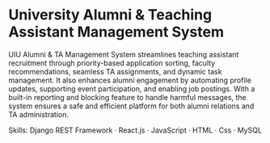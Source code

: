 <h1>University Alumni & Teaching Assistant Management System</h1>

UIU Alumni & TA Management System streamlines teaching assistant recruitment through priority-based application sorting, faculty recommendations, seamless TA assignments, and dynamic task management. It also enhances alumni engagement by automating profile updates, supporting event participation, and enabling job postings. With a built-in reporting and blocking feature to handle harmful messages, the system ensures a safe and efficient platform for both alumni relations and TA administration.

Skills: Django REST Framework · React.js · JavaScript · HTML · Css · MySQL
